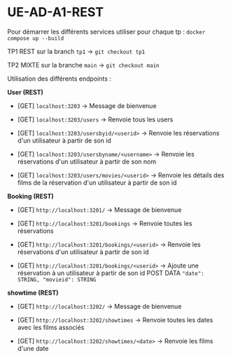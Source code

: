 # UE-AD-A1-REST

Pour démarrer les différents services 
utiliser pour chaque tp : ```docker compose up --build``` 

TP1 REST sur la branch ```tp1``` -> ```git checkout tp1```

TP2 MIXTE sur la branche ```main``` -> ```git checkout main```

Utilisation des différents endpoints : 


**User (REST)** 

- [GET] ```localhost:3203``` -> Message de bienvenue
  
- [GET] ```localhost:3203/users``` -> Renvoie tous les users
  
- [GET] ```localhost:3203/usersbyid/<userid>``` -> Renvoie les réservations d'un utilisateur à partir de son id
  
- [GET] ```localhost:3203/usersbyname/<username>``` ->  Renvoie les réservations d'un utilisateur à partir de son nom

- [GET] ```localhost:3203/users/movies/<userid>``` -> Renvoie les détails des films de la réservation d'un utilisateur à partir de son id

  
**Booking (REST)** 

- [GET] ```http://localhost:3201/``` -> Message de bienvenue

- [GET] ```http://localhost:3201/bookings``` -> Renvoie toutes les réservations

- [GET] ```http://localhost:3201/bookings/<userid>``` -> Renvoie les réservations d'un utilisateur à partir de son id
 
- [GET] ```http://localhost:3201/bookings/<userid>``` -> Ajoute une réservation à un utilisateur à partir de son id POST DATA ```"date": STRING, "movieid": STRING```

**showtime (REST)** 

- [GET] ```http://localhost:3202/``` -> Message de bienvenue 

- [GET] ```http://localhost:3202/showtimes``` -> Renvoie toutes les dates avec les films associés
 
- [GET] ```http://localhost:3202/showtimes/<date>``` -> Renvoie les films d'une date

